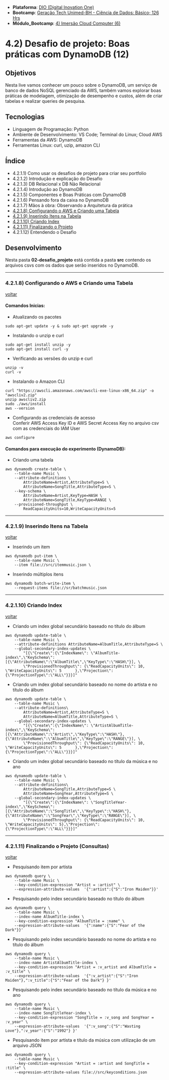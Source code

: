 * **Plataforma**: [DIO (Digital Inovation One)](/dio/)
* **Bootcamp**: [Geração Tech Unimed-BH - Ciência de Dados: Básico; 126 Hrs](/dio/dados_unimed_1/)
* **Módulo_Bootcamp**: [4) Imersão Cloud Computer (6)](/dio/dados_unimed_1/04-modulo_cloud)

# 4.2) Desafio de projeto: Boas práticas com DynamoDB (12)
## Objetivos
Nesta live vamos conhecer um pouco sobre o DynamoDB, um serviço de banco de dados NoSQL gerenciado da AWS, também vamos explorar boas práticas de modelagem, otimização de desempenho e custos, além de criar tabelas e realizar queries de pesquisa.
## Tecnologias
* Linguagem de Programação: Python
* Ambiente de Desenvolvimento: VS Code; Terminal do Linux; Cloud AWS
* Ferramentas da AWS: DynamoDB
* Ferramentas Linux: curl, uzip, amazon CLI

<a id="ancora"></a>
## Índice
* 4.2.1.1) Como usar os desafios de projeto para criar seu portfolio
* 4.2.1.2) Introdução e explicação do Desafio
* 4.2.1.3) DB Relacional x DB Não Relacional
* 4.2.1.4) Introdução ao DynamoDB
* 4.2.1.5) Componentes e Boas Práticas com DynamoDB
* 4.2.1.6) Pensando fora da caixa no DynamoDB
* 4.2.1.7) Mãos à obra: Observando a Arquitetura da prática
* [4.2.1.8) Configurando o AWS e Criando uma Tabela](#ancora1)
* [4.2.1.9) Inserindo Itens na Tabela](#ancora2)
* [4.2.1.10) Criando Index](#ancora3)
* [4.2.1.11) Finalizando o Projeto](#ancora4)
* 4.2.1.12) Entendendo o Desafio

## Desenvolvimento
Nesta pasta **02-desafio_projeto** está contida a pasta **src** contendo os arquivos csvs com os dados que serão inseridos no DynamoDB.

----------------------------------------------------------------------------------------------
<a id="ancora1"></a>
### 4.2.1.8) Configurando o AWS e Criando uma Tabela
[voltar](#ancora)   

#### Comandos Inicias:
* Atualizando os pacotes
```
sudo apt-get update -y & sudo apt-get upgrade -y
```
* Instalando o unzip e curl
```
sudo apt-get install unzip -y
sudo apt-get install curl -y
```
* Verificando as versões do unzip e curl
```
unzip -v
curl -v
```
* Instalando o Amazon CLI
```
curl "https://awscli.amazonaws.com/awscli-exe-linux-x86_64.zip" -o "awscliv2.zip"
unzip awscliv2.zip
sudo ./aws/install
aws --version
```
* Configurando as credenciais de acesso     
Conferir AWS Access Key ID e AWS Secret Access Key no arquivo csv com as credenciais do IAM User
```
aws configure
```

#### Comandos para execução do experimento (DynamoDB):
* Criando uma tabela
```
aws dynamodb create-table \
    --table-name Music \
    --attribute-definitions \
        AttributeName=Artist,AttributeType=S \
        AttributeName=SongTitle,AttributeType=S \
    --key-schema \
        AttributeName=Artist,KeyType=HASH \
        AttributeName=SongTitle,KeyType=RANGE \
    --provisioned-throughput \
        ReadCapacityUnits=10,WriteCapacityUnits=5
```

----------------------------------------------------------------------------------------------
<a id="ancora2"></a>
### 4.2.1.9) Inserindo Itens na Tabela
[voltar](#ancora) 

* Inserindo um item
```
aws dynamodb put-item \
    --table-name Music \
    --item file://src/itemmusic.json \
```
* Inserindo múltiplos itens
```
aws dynamodb batch-write-item \
    --request-items file://sr/batchmusic.json
```

----------------------------------------------------------------------------------------------
<a id="ancora3"></a> 
### 4.2.1.10) Criando Index
[voltar](#ancora) 

* Criando um index global secundário baseado no título do álbum
```
aws dynamodb update-table \
    --table-name Music \
    --attribute-definitions AttributeName=AlbumTitle,AttributeType=S \
    --global-secondary-index-updates \
        "[{\"Create\":{\"IndexName\": \"AlbumTitle-index\",\"KeySchema\":[{\"AttributeName\":\"AlbumTitle\",\"KeyType\":\"HASH\"}], \
        \"ProvisionedThroughput\": {\"ReadCapacityUnits\": 10, \"WriteCapacityUnits\": 5      },\"Projection\":{\"ProjectionType\":\"ALL\"}}}]"
```
* Criando um index global secundário baseado no nome do artista e no título do álbum
```
aws dynamodb update-table \
    --table-name Music \
    --attribute-definitions\
        AttributeName=Artist,AttributeType=S \
        AttributeName=AlbumTitle,AttributeType=S \
    --global-secondary-index-updates \
        "[{\"Create\":{\"IndexName\": \"ArtistAlbumTitle-index\",\"KeySchema\":[{\"AttributeName\":\"Artist\",\"KeyType\":\"HASH\"}, {\"AttributeName\":\"AlbumTitle\",\"KeyType\":\"RANGE\"}], \
        \"ProvisionedThroughput\": {\"ReadCapacityUnits\": 10, \"WriteCapacityUnits\": 5      },\"Projection\":{\"ProjectionType\":\"ALL\"}}}]"
```
* Criando um index global secundário baseado no título da música e no ano
```
aws dynamodb update-table \
    --table-name Music \
    --attribute-definitions\
        AttributeName=SongTitle,AttributeType=S \
        AttributeName=SongYear,AttributeType=S \
    --global-secondary-index-updates \
        "[{\"Create\":{\"IndexName\": \"SongTitleYear-index\",\"KeySchema\":[{\"AttributeName\":\"SongTitle\",\"KeyType\":\"HASH\"}, {\"AttributeName\":\"SongYear\",\"KeyType\":\"RANGE\"}], \
        \"ProvisionedThroughput\": {\"ReadCapacityUnits\": 10, \"WriteCapacityUnits\": 5},\"Projection\":{\"ProjectionType\":\"ALL\"}}}]"
```

----------------------------------------------------------------------------------------------
<a id="ancora4"></a>
### 4.2.1.11) Finalizando o Projeto (Consultas)
[voltar](#ancora) 
 
* Pesquisando item por artista
```
aws dynamodb query \
    --table-name Music \
    --key-condition-expression "Artist = :artist" \
    --expression-attribute-values  '{":artist":{"S":"Iron Maiden"}}'
```
* Pesquisando pelo index secundário baseado no título do álbum
```
aws dynamodb query \
    --table-name Music \
    --index-name AlbumTitle-index \
    --key-condition-expression "AlbumTitle = :name" \
    --expression-attribute-values  '{":name":{"S":"Fear of the Dark"}}'
```
* Pesquisando pelo index secundário baseado no nome do artista e no título do álbum
```
aws dynamodb query \
    --table-name Music \
    --index-name ArtistAlbumTitle-index \
    --key-condition-expression "Artist = :v_artist and AlbumTitle = :v_title" \
    --expression-attribute-values  '{":v_artist":{"S":"Iron Maiden"},":v_title":{"S":"Fear of the Dark"} }'
```
* Pesquisando pelo index secundário baseado no título da música e no ano
```
aws dynamodb query \
    --table-name Music \
    --index-name SongTitleYear-index \
    --key-condition-expression "SongTitle = :v_song and SongYear = :v_year" \
    --expression-attribute-values  '{":v_song":{"S":"Wasting Love"},":v_year":{"S":"1992"} }'
```
* Pesquisando item por artista e título da música com utilização de um arquivo JSON
```
aws dynamodb query \
    --table-name Music \
    --key-condition-expression "Artist = :artist and SongTitle = :title" \
    --expression-attribute-values file://src/keyconditions.json
```